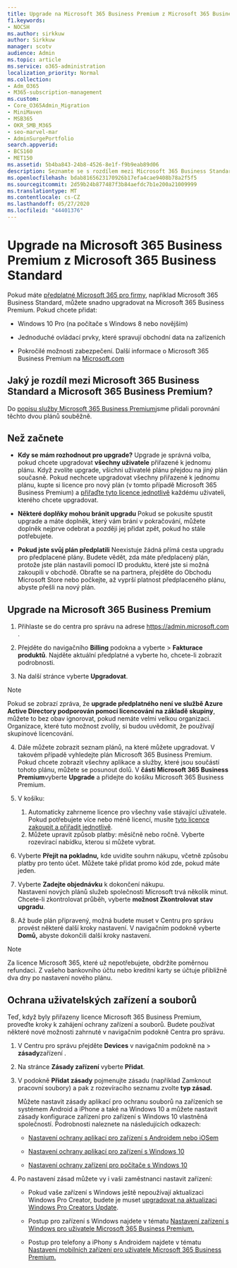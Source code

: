 ```yaml
---
title: Upgrade na Microsoft 365 Business Premium z Microsoft 365 Business Standard
f1.keywords:
- NOCSH
ms.author: sirkkuw
author: Sirkkuw
manager: scotv
audience: Admin
ms.topic: article
ms.service: o365-administration
localization_priority: Normal
ms.collection:
- Adm_O365
- M365-subscription-management
ms.custom:
- Core_O365Admin_Migration
- MiniMaven
- MSB365
- OKR_SMB_M365
- seo-marvel-mar
- AdminSurgePortfolio
search.appverid:
- BCS160
- MET150
ms.assetid: 5b4ba843-24b8-4526-8e1f-f9b9eab89d06
description: Seznamte se s rozdílem mezi Microsoft 365 Business Standard a Microsoft 365 Business Premium a jak můžete upgradovat na Microsoft 365 Business Premium.
ms.openlocfilehash: bdab8165623170926b17efa4cae9408b78a2f5f5
ms.sourcegitcommit: 2d59b24b877487f3b84aefdc7b1e200a21009999
ms.translationtype: MT
ms.contentlocale: cs-CZ
ms.lasthandoff: 05/27/2020
ms.locfileid: "44401376"
---
```

# <a name="upgrade-to-microsoft-365-business-premium-from-microsoft-365-business-standard"></a>Upgrade na Microsoft 365 Business Premium z Microsoft 365 Business Standard

Pokud máte [předplatné Microsoft 365 pro firmy](https://products.office.com/compare-all-microsoft-office-products-4-column?activetab=tab:primaryr2), například Microsoft 365 Business Standard, můžete snadno upgradovat na Microsoft 365 Business Premium. Pokud chcete přidat:

- Windows 10 Pro (na počítače s Windows 8 nebo novějším)

- Jednoduché ovládací prvky, které spravují obchodní data na zařízeních

- Pokročilé možnosti zabezpečení.
Další informace o Microsoft 365 Business Premium na [Microsoft.com](https://www.microsoft.com/microsoft-365/business)

## <a name="whats-the-difference-between-microsoft-365-business-standard-and-microsoft-365-business-premium"></a>Jaký je rozdíl mezi Microsoft 365 Business Standard a Microsoft 365 Business Premium?

Do [popisu služby Microsoft 365 Business Premium](https://docs.microsoft.com/office365/servicedescriptions/microsoft-365-service-descriptions/microsoft-365-business-service-description)jsme přidali porovnání těchto dvou plánů souběžně. 

## <a name="before-you-get-started"></a>Než začnete

- **Kdy se mám rozhodnout pro upgrade?** Upgrade je správná volba, pokud chcete upgradovat **všechny uživatele** přiřazené k jednomu plánu. Když zvolíte upgrade, všichni uživatelé plánu přejdou na jiný plán současně. Pokud nechcete upgradovat všechny přiřazené k jednomu plánu, kupte si licence pro nový plán (v tomto případě Microsoft 365 Business Premium) a [přiřaďte tyto licence jednotlivě](../admin/manage/assign-licenses-to-users.md) každému uživateli, kterého chcete upgradovat.

- **Některé doplňky mohou bránit upgradu** Pokud se pokusíte spustit upgrade a máte doplněk, který vám brání v pokračování, můžete doplněk nejprve odebrat a později jej přidat zpět, pokud ho stále potřebujete.

- **Pokud jste svůj plán předplatili** Neexistuje žádná přímá cesta upgradu pro předplacené plány. Budete vědět, zda máte předplacený plán, protože jste plán nastavili pomocí ID produktu, které jste si možná zakoupili v obchodě. Obraťte se na partnera, přejděte do Obchodu Microsoft Store nebo počkejte, až vyprší platnost předplaceného plánu, abyste přešli na nový plán.

## <a name="upgrade-to-microsoft-365-business-premium"></a>Upgrade na Microsoft 365 Business Premium

1. Přihlaste se do centra pro správu na adrese <a href="https://go.microsoft.com/fwlink/p/?linkid=837890" target="_blank">https://admin.microsoft.com</a> .

2. Přejděte do navigačního **Billing** podokna a vyberte \> **Fakturace produktů**. Najděte aktuální předplatné a vyberte ho, chcete-li zobrazit podrobnosti.

3. Na další stránce vyberte **Upgradovat**.

  > [!NOTE]
  > Pokud se zobrazí zpráva, že **upgrade předplatného není ve službě Azure Active Directory podporován pomocí licencování na základě skupiny**, můžete to bez obav ignorovat, pokud nemáte velmi velkou organizaci. Organizace, které tuto možnost zvolily, si budou uvědomit, že používají skupinové licencování.

4. Dále můžete zobrazit seznam plánů, na které můžete upgradovat. V takovém případě vyhledejte plán Microsoft 365 Business Premium. Pokud chcete zobrazit všechny aplikace a služby, které jsou součástí tohoto plánu, můžete se posunout dolů. V **části Microsoft 365 Business Premium**vyberte **Upgrade** a přidejte do košíku Microsoft 365 Business Premium.

5. V košíku:

    1. Automaticky zahrneme licence pro všechny vaše stávající uživatele. Pokud potřebujete více nebo méně licencí, musíte [tyto licence zakoupit a přiřadit jednotlivě](../admin/manage/assign-licenses-to-users.md).  
    2. Můžete upravit způsob platby: měsíčně nebo ročně. Vyberte rozevírací nabídku, kterou si můžete vybrat.

6. Vyberte **Přejít na pokladnu,** kde uvidíte souhrn nákupu, včetně způsobu platby pro tento účet. Můžete také přidat promo kód zde, pokud máte jeden.

7. Vyberte **Zadejte objednávku** k dokončení nákupu.\
Nastavení nových plánů služeb společnosti Microsoft trvá několik minut. Chcete-li zkontrolovat průběh, vyberte **možnost Zkontrolovat stav upgradu**.

8. Až bude plán připravený, možná budete muset v Centru pro správu provést některé další kroky nastavení. V navigačním podokně vyberte **Domů,** abyste dokončili další kroky nastavení.

> [!NOTE]
> Za licence Microsoft 365, které už nepotřebujete, obdržíte poměrnou refundaci. Z vašeho bankovního účtu nebo kreditní karty se účtuje přibližně dva dny po nastavení nového plánu.
  
## <a name="protect-user-devices-and-files"></a>Ochrana uživatelských zařízení a souborů

Teď, když byly přiřazeny licence Microsoft 365 Business Premium, proveďte kroky k zahájení ochrany zařízení a souborů. Budete používat některé nové možnosti zahrnuté v navigačním podokně Centra pro správu.
  
1. V Centru pro správu přejděte **Devices** v navigačním podokně na \> **zásady**zařízení .

2. Na stránce **Zásady zařízení** vyberte **Přidat**.

3. V podokně **Přidat zásady** pojmenujte zásadu (například Zamknout pracovní soubory) a pak z rozevíracího seznamu zvolte **typ zásad.**

    Můžete nastavit zásady aplikací pro ochranu souborů na zařízeních se systémem Android a iPhone a také na Windows 10 a můžete nastavit zásady konfigurace zařízení pro zařízení s Windows 10 vlastněná společností. Podrobnosti naleznete na následujících odkazech:

    - [Nastavení ochrany aplikací pro zařízení s Androidem nebo iOSem](app-protection-settings-for-android-and-ios.md)

    - [Nastavení ochrany aplikací pro zařízení s Windows 10](protection-settings-for-windows-10-devices.md)

    - [Nastavení ochrany zařízení pro počítače s Windows 10](protection-settings-for-windows-10-pcs.md)

4. Po nastavení zásad můžete vy i vaši zaměstnanci nastavit zařízení:

    - Pokud vaše zařízení s Windows ještě nepoužívají aktualizaci Windows Pro Creator, budete je muset [upgradovat na aktualizaci Windows Pro Creators Update](upgrade-to-windows-pro-creators-update.md).

    - Postup pro zařízení s Windows najdete v tématu [Nastavení zařízení s Windows pro uživatele Microsoft 365 Business Premium.](set-up-windows-devices.md)

    - Postup pro telefony a iPhony s Androidem najdete v tématu [Nastavení mobilních zařízení pro uživatele Microsoft 365 Business Premium.](set-up-mobile-devices.md)